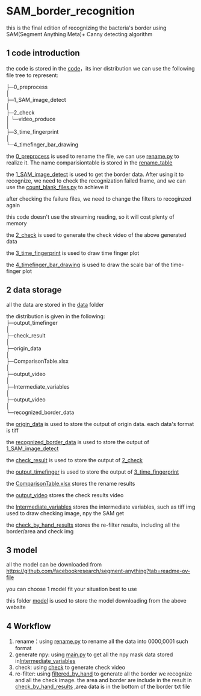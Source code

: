 # SAM_border_recognition
 this is the final edition of recognizing the bacteria's border using SAM(Segment Anything Meta)+ Canny detecting algorithm

## 1 code introduction

the code is stored in the [code](./code)，its iner distribution we can use the following file tree to represent:

├─0_preprocess  
│   
├─1_SAM_image_detect  
│  
├─2_check  
│  └─video_produce  
│       
├─3_time_fingerprint  
│    
└─4_timefinger_bar_drawing  

the [0_preprocess](./data/0_preprocess) is used to rename the file, we can use [rename.py](./code/0_preprocess/rename.py) to realize it. The name comparisiontable is stored in the [rename_table](./data/ComparisionTable.xlsx)

the [1_SAM_image_detect](./code/1_SAM_image_detect) is used to get the border data. After using it to recognize, we need to check the recognization failed frame, and we can use the [count_blank_files.py](./code/0_preprocess/count_blank_files.py) to achieve it

after checking the failure files, we need to change the filters to recoginzed again

this code doesn't use the streaming reading, so it will cost plenty of memory

the [2_check](./code/2_check) is used to generate the check video of the above generated data

the [3_time_fingerprint](./code/3_time_fingerprint) is used to draw time finger plot

the [4_timefinger_bar_drawing](./code/4_timefinger_bar_drawing) is used to draw the scale bar of the time-finger plot

## 2 data storage

all the data are stored in the [data](./data) folder  

the distribution is given in the following:  
├─output_timefinger  
│  
├─check_result  
│  
├─origin_data  
│  
├─ComparisonTable.xlsx  
│    
├─output_video  
│    
├─Intermediate_variables  
│    
├─output_video  
│    
└─recognized_border_data  

the [origin_data](./data/origin_data)  is used to store the output of origin data. each data's format is tiff  

the [recognized_border_data](./data/recognized_border_data) is used to store the output of [1_SAM_image_detect](./code/1_SAM_image_detect)   

the [check_result](./data/check_result) is used to store the output of [2_check ](./code/2_check) 

the [output_timefinger](./data/output_timefinger) is used to store the output of [3_time_fingerprint](./code/3_time_fingerprint)  

the [ComparisonTable.xlsx](./data\ComparisonTable.xlsx) stores the rename results

the [output_video](./data\output_video) stores the check results video

the [Intermediate_variables](./data\Intermediate_variables) stores the intermediate variables, such as tiff img used to draw checking image, npy the SAM get

the [check_by_hand_results](./data\check_by_hand_results) stores the re-filter results, including all the border/area and check img

## 3 model

all the model can be downloaded from https://github.com/facebookresearch/segment-anything?tab=readme-ov-file  

you can choose 1 model fit your situation best to use  

this folder [model](./model) is used to store the model downloading from the  above website  

## 4 Workflow

1. rename：using [rename.py](./code/0_preprocess/rename.py) to rename all the data into 0000,0001 such format  
2. generate npy: using [main.py](./code/1_SAM_image_detect/main.py) to get all the npy mask data stored in[Intermediate_variables](./data\Intermediate_variables)  
3. check: using [check](./code/2_check) to generate check video  
4. re-filter: using [filtered_by_hand](./code\filter_by_hand) to generate all the border we recognize and all the check image. the area and border are include in the result in [check_by_hand_results](./data\check_by_hand_results) ,area data is in the bottom of the border txt file  

